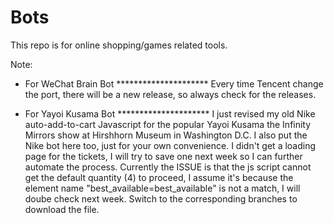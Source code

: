 # Bots

This repo is for online shopping/games related tools.

Note:
* For WeChat Brain Bot *********************
Every time Tencent change the port, there will be a new release, so always check for the releases. 


* For Yayoi Kusama Bot *********************
  I just revised my old Nike auto-add-to-cart Javascript for the popular Yayoi Kusama the Infinity Mirrors show at Hirshhorn Museum in Washington D.C. I also put the Nike bot here too, just for your own convenience.
  I didn't get a loading page for the tickets, I will try to save one next week so I can further automate the process.
  Currently the ISSUE is that the js script cannot get the default quantity (4) to proceed, I assume it's because the element name   "best_available=best_available" is not a match, I will doube check next week.
  Switch to the corresponding branches to download the file.


